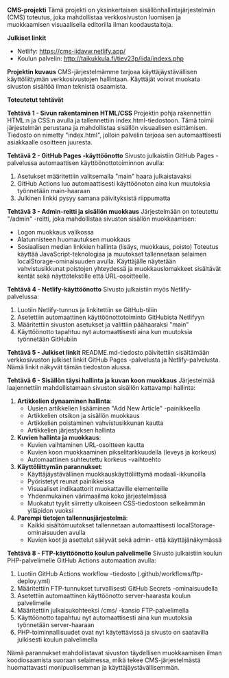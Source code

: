**CMS-projekti**
Tämä projekti on yksinkertaisen sisällönhallintajärjestelmän (CMS) toteutus, joka mahdollistaa verkkosivuston luomisen ja muokkaamisen visuaalisella editorilla ilman koodaustaitoja.

**Julkiset linkit**
* Netlify: https://cms-iidavw.netlify.app/
* Koulun palvelin: http://taikukkula.fi/tiev23p/iida/indexs.php

**Projektin kuvaus**
CMS-järjestelmämme tarjoaa käyttäjäystävällisen käyttöliittymän verkkosivustojen hallintaan. Käyttäjät voivat muokata sivuston sisältöä ilman teknistä osaamista.

**Toteutetut tehtävät**

**Tehtävä 1 - Sivun rakentaminen HTML/CSS**
Projektin pohja rakennettiin HTML:n ja CSS:n avulla ja tallennettiin index.html-tiedostoon. Tämä toimii järjestelmän perustana ja mahdollistaa sisällön visuaalisen esittämisen. Tiedosto on nimetty "index.html", jolloin palvelin tarjoaa sen automaattisesti asiakkaalle osoitteen juuresta.

**Tehtävä 2 - GitHub Pages -käyttöönotto**
Sivusto julkaistiin GitHub Pages -palvelussa automaattisen käyttöönottotoiminnon avulla:
1. Asetukset määritettiin valitsemalla "main" haara julkaistavaksi
2. GitHub Actions luo automaattisesti käyttöönoton aina kun muutoksia työnnetään main-haaraan
3. Julkinen linkki pysyy samana päivityksistä riippumatta

**Tehtävä 3 - Admin-reitti ja sisällön muokkaus**
Järjestelmään on toteutettu "/admin" -reitti, joka mahdollistaa sivuston sisällön muokkaamisen:
* Logon muokkaus valikossa
* Alatunnisteen huomautuksen muokkaus
* Sosiaalisen median linkkien hallinta (lisäys, muokkaus, poisto) Toteutus käyttää JavaScript-teknologiaa ja muutokset tallennetaan selaimen localStorage-ominaisuuden avulla. Käyttäjälle näytetään vahvistusikkunat poistojen yhteydessä ja muokkauslomakkeet sisältävät kentät sekä näyttötekstille että URL-osoitteelle.

**Tehtävä 4 - Netlify-käyttöönotto**
Sivusto julkaistiin myös Netlify-palvelussa:
1. Luotiin Netlify-tunnus ja linkitettiin se GitHub-tiliin
2. Asetettiin automaattinen käyttöönottotoiminto GitHubista Netlifyyn
3. Määritettiin sivuston asetukset ja valittiin päähaaraksi "main"
4. Käyttöönotto tapahtuu nyt automaattisesti aina kun muutoksia työnnetään GitHubiin

**Tehtävä 5 - Julkiset linkit**
README.md-tiedosto päivitettiin sisältämään verkkosivuston julkiset linkit GitHub Pages -palvelusta ja Netlify-palvelusta. Nämä linkit näkyvät tämän tiedoston alussa.

**Tehtävä 6 - Sisällön täysi hallinta ja kuvan koon muokkaus**
Järjestelmää laajennettiin mahdollistamaan sivuston sisällön kattavampi hallinta:
1. **Artikkelien dynaaminen hallinta**:
   * Uusien artikkelien lisääminen "Add New Article" -painikkeella
   * Artikkelien otsikon ja sisällön muokkaus
   * Artikkelien poistaminen vahvistusikkunan kautta
   * Artikkelien järjestyksen hallinta
2. **Kuvien hallinta ja muokkaus**:
   * Kuvien vaihtaminen URL-osoitteen kautta
   * Kuvien koon muokkaaminen pikselitarkkuudella (leveys ja korkeus)
   * Automaattinen suhteutettu korkeus -vaihtoehto
3. **Käyttöliittymän parannukset**:
   * Käyttäjäystävällinen muokkauskäyttöliittymä modaali-ikkunoilla
   * Pyöristetyt reunat painikkeissa
   * Visuaaliset indikaattorit muokattaville elementeille
   * Yhdenmukainen värimaailma koko järjestelmässä
   * Muokatut tyylit siirretty ulkoiseen CSS-tiedostoon selkeämmän ylläpidon vuoksi
4. **Parempi tietojen tallennusjärjestelmä**:
   * Kaikki sisältömuutokset tallennetaan automaattisesti localStorage-ominaisuuden avulla
   * Kuvien koot ja asettelut säilyvät sekä admin- että käyttäjänäkymässä

**Tehtävä 8 - FTP-käyttöönotto koulun palvelimelle**
Sivusto julkaistiin koulun PHP-palvelimelle GitHub Actions automaation avulla:
1. Luotiin GitHub Actions workflow -tiedosto (.github/workflows/ftp-deploy.yml)
2. Määritettiin FTP-tunnukset turvallisesti GitHub Secrets -ominaisuudella
3. Asetettiin automaattinen käyttöönotto server-haarasta koulun palvelimelle
4. Määritettiin julkaisukohteeksi /cms/ -kansio FTP-palvelimella
5. Käyttöönotto tapahtuu nyt automaattisesti aina kun muutoksia työnnetään server-haaraan
6. PHP-toiminnallisuudet ovat nyt käytettävissä ja sivusto on saatavilla julkisesti koulun palvelimella

Nämä parannukset mahdollistavat sivuston täydellisen muokkaamisen ilman koodiosaamista suoraan selaimessa, mikä tekee CMS-järjestelmästä huomattavasti monipuolisemman ja käyttäjäystävällisemmän.
